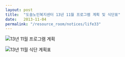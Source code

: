 ```yaml
---
layout: post
title:  "도솔노인복지센터 13년 11월 프로그램 계획 및 식단표"
date:   2013-11-04
permalink: "/resource_room/notices/life33"
---
```


![13년 11월 프로그램 계획](/resource_room/notices/files/13년11월프로그램계획및식단표1.png)

![13년 11월 식단 계획표](/resource_room/notices/files/13년11월프로그램계획및식단표2.png)
